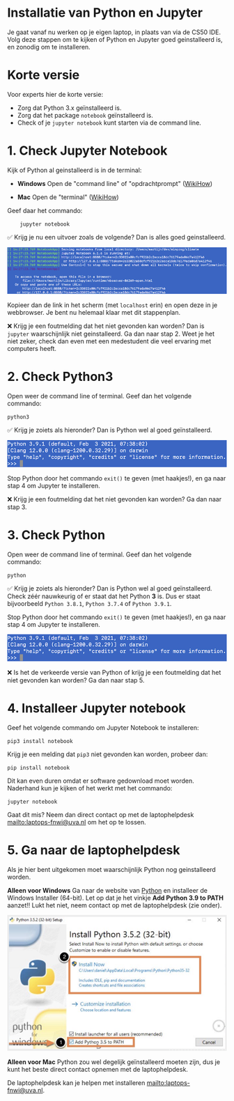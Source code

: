 # Installatie van Python en Jupyter

Je gaat vanaf nu werken op je eigen laptop, in plaats van via de CS50 IDE.
Volg deze stappen om te kijken of Python en Jupyter goed geinstalleerd is, en zonodig om te installeren.

# Korte versie

Voor experts hier de korte versie:

- Zorg dat Python 3.x geïnstalleerd is.
- Zorg dat het package `notebook` geïnstalleerd is.
- Check of je `jupyter notebook` kunt starten via de command line.

# 1. Check Jupyter Notebook

Kijk of Python al geinstalleerd is in de terminal:

- **Windows**  Open de "command line" of "opdrachtprompt" ([WikiHow](https://nl.wikihow.com/De-opdrachtprompt-openen-in-Windows))

- **Mac**  Open de "terminal" ([WikiHow](https://www.wikihow.com/Open-a-Terminal-Window-in-Mac))

Geef daar het commando:

        jupyter notebook

✅ Krijg je nu een uitvoer zoals de volgende? Dan is alles goed geinstalleerd.

![](starting.png)

Kopieer dan de link in het scherm (met `localhost` erin) en open deze in je webbrowser. Je bent nu helemaal klaar met dit stappenplan.

❌ Krijg je een foutmelding dat het niet gevonden kan worden? Dan is `jupyter` waarschijnlijk niet geinstalleerd. Ga dan naar stap 2. Weet je het niet zeker, check dan even met een medestudent die veel ervaring met computers heeft.

# 2. Check Python3

Open weer de command line of terminal. Geef dan het volgende commando:

    python3

✅ Krijg je zoiets als hieronder? Dan is Python wel al goed geïnstalleerd.

![](python.png)

Stop Python door het commando `exit()` te geven (met haakjes!), en ga naar stap 4 om Jupyter te installeren.

❌ Krijg je een foutmelding dat het niet gevonden kan worden? Ga dan naar stap 3.

# 3. Check Python

Open weer de command line of terminal. Geef dan het volgende commando:

    python

✅ Krijg je zoiets als hieronder? Dan is Python wel al goed geïnstalleerd. Check zéér nauwkeurig of er staat dat het Python **3** is. Dus er staat bijvoorbeeld `Python 3.8.1`, `Python 3.7.4` of `Python 3.9.1`.

Stop Python door het commando `exit()` te geven (met haakjes!), en ga naar stap 4 om Jupyter te installeren.

![](python.png)

❌ Is het de verkeerde versie van Python of krijg je een foutmelding dat het niet gevonden kan worden? Ga dan naar stap 5.

# 4. Installeer Jupyter notebook

Geef het volgende commando om Jupyter Notebook te installeren:

    pip3 install notebook

Krijg je een melding dat `pip3` niet gevonden kan worden, probeer dan:

    pip install notebook

Dit kan even duren omdat er software gedownload moet worden. Naderhand kun je kijken of het werkt met het commando:

    jupyter notebook

Gaat dit mis? Neem dan direct contact op met de laptophelpdesk <mailto:laptops-fnwi@uva.nl> om het op te lossen.

# 5. Ga naar de laptophelpdesk

Als je hier bent uitgekomen moet waarschijnlijk Python nog geinstalleerd worden.

**Alleen voor Windows** Ga naar de website van [Python](https://www.python.org/downloads/release/python-396/) en installeer de Windows Installer (64-bit). Let op dat je het vinkje **Add Python 3.9 to PATH** aanzet!! Lukt het niet, neem contact op met de laptophelpdesk (zie onder).

![](path.png)

**Alleen voor Mac** Python zou wel degelijk geïnstalleerd moeten zijn, dus je kunt het beste direct contact opnemen met de laptophelpdesk.

De laptophelpdesk kan je helpen met installeren <mailto:laptops-fnwi@uva.nl>.
